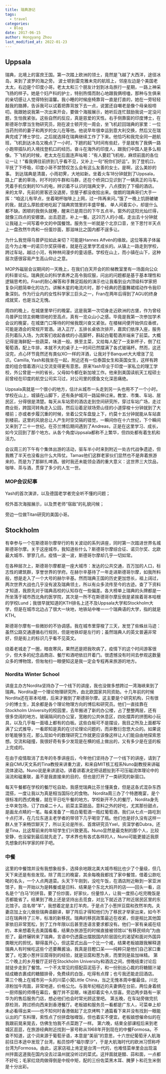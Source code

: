 ```yaml
---
title: 瑞典游记
tags:
  - travel
categories:
  - Blog
date: 2017-06-15
author: Hongyang Zhou
last_modified_at: 2022-01-23
---
```


## Uppsala

瑞典，北境上的富庶王国。第一次踏上欧洲的领土，竟然是飞越了大西洋，途径冰岛，来到了波罗的海之旁。
波士顿到雷克雅未克的航班上，邻座左边是个美国老太太，右边是个印度小哥。老太太和三个朋友计划到冰岛旅行一星期，一路上神采飞扬的样子。她是个妇产科的护士，特别热情而耐心地跟我俩唠嗑，那种与生俱来的亲切感让人觉得特别温馨。我小睡的时候座椅靠背一直是打直的，她在一旁轻轻敲我的胳膊，告诉我可以试着把靠背放下去一点，说罢还自嘲老是像个母亲般唠叨。我跟她说我第一次出来开会，要做个海报展示，她听后连忙鼓励我说一定没问题，生怕我紧张。这些自然的反应，真是慈爱的天性。右手侧靠窗的印度博士，在斯德哥尔摩当生物研究员，刚在波士顿开完一周会，坐飞机赶回瑞典的家里：一位当药剂师的妻子和两岁的女儿在等他。他说早年很幸运到意大利交换，然后又在瑞典完成了博士学位，之后就选择在瑞典继续工作了下来。他恰巧和我完全同一趟航班，飞机到达冰岛又晚点了一小时，下趟的起飞时间有些赶，于是就有了我俩一路小跑带插队的入境找登机口的经历。奋斗在海外的印度人，跟我们中国人是多么相像。下飞机的时候，老太太在后面连声吆喝：“有人要赶飞机啦，麻烦前面的各位让一让！”看我俩往前挤到几乎看不见，又补上一句“祝你们好运”。到了登机口，平抚了下呼吸，印度小哥不禁赞叹怎么会有这么友善的女士。是啊，这么美妙的事。
到达瑞典是清晨，小雨初霁，大地如新。坐着火车18分钟就到了Uppsala，路上广袤的草场，时不时的牛群和马群，还在个桥洞口见识到了一辆真正的马车。凭着手机仅剩的10%的电，辨识着不认识的瑞典文字，八点摸到了下榻的酒店。来的太早，先前的房客还没退房，空屋子都没收拾出来。俊朗的瑞典哥们大手一挥：“咱这儿有早点，坐着喝杯咖啡上上网，过一阵再来问。”饿了一晚上饥肠辘辘的我，就这么厚脸皮地吃起了瑞典宾馆里的丰盛早餐。
单人间着实小，却是什么都不缺。困顿的我倒头就睡，醒来已是周日的下午五点半。窗外的这阳光灿烂得，就像三四点的安娜堡。出去逛逛，补上一餐。这20万人的小城，走出去十分钟就让我碰上一间写着中文的中国餐馆。服务生一听就是个北京口音，坐下思忖半天点上一盘孜然牛肉和一份蛋炒面，那滋味比之国内都不逞多让。

为什么我觉得乌普萨拉如此亲切？可能是Hannes Alfvén的缘故。这位等离子体届迄今为止唯一的诺贝尔奖获得者，就是在这里学艺成长的。从镇上一路走到学校，跨过车站，越过小河，有种林间漫步的童话感。学校在山上，而小镇在山下，这种层次感很容易产生高山仰止之意。

MOP外磁层会议期间的一天晚上，在我们白天开会的阶梯教室里有一场面向公众的科普论坛。瑞典民众的科学素养之高令我叹服，问出的问题都是基于基本理性和逻辑思考的。Fran的耐心解答和手舞足蹈般的演示也让我看到业内顶级科学家把复杂问题简单化的功力。讲解木星的电流片时，那个经典的芭蕾舞裙䙓动作令我印象深刻。作为行业内的女性科学家三巨头之一，Fran在两年后得到了AGU的终身成就奖，也是当之无愧。

周四的晚上，在城堡里举行的晚宴。这是我第一次切身走近欧洲的古堡，作为曾经乌普萨拉领主俯瞰领地的至高点，真有一览众山小之感。毕竟是我第一次参加学术会议的晚宴，在城堡门口等待的时候我既兴奋又紧张。在楼梯间便开始供应香槟，可能是酒会的常规开胃酒。进入正厅，五排长桌依次排开，嘉宾们依序入座，服务员列着队入场，为宾客们收起香槟的小高脚杯，斟起白葡萄酒并端来了前菜。大概记得是海鲜配一些蔬菜，味道一般。换至主菜，又给每人配了一支新杯子，倒了红葡萄酒，配上牛排，本就不大的桌子上一时间已然摆满了各式玻璃杯。然而，这还没完，点心环节竟然还有类似XO一样的洋酒，让我对于Banquet大大增涨了见识。Camilla, Yash和我坐在一起，附近还有一位泰国女生和英国女生，这样有跨度的组合借着酒兴让交流变得更有意思。原来Yash毕业于印度一家私立的理工学校，外公曾是一州的省长，父母如今都在新加坡工作。他来到美国读航天工程硕士前曾经在印度的航空公司实习过，对公司里的摸鱼文化深恶痛绝。

Uppsala真就是一个很小的地方，估计从城市一头走到另一头也用不了一个小时。学校在山上，城镇在山脚下，还有条护城河一路延伸过来。教堂、市集、车站、居民区，分得很是清楚。每天从车站旁的酒店走到空间研究所，穿过车站广场，走过商业街，跨国河转角走入公园，然后沿着足球场旁山径的小道穿梭十分钟就到了大楼前；亦或者步履沉重的时候，坐着公交车盘旋上下，约莫十五分钟就能从车站直到楼前。这里的风貌总让人产生时空交隔的错觉，一瞬间你在十六世纪，下个瞬间又来到了二十一世纪。在芬兰博后期间遇到了Andreas，正是在这里学习、成长，如今又回到了那个地方。从各个角度Uppsala都称不上繁华，但四处都有着生机和活力。

会议周三的下午有个集体出游的活动，驱车半小时来到附近一处古代战争遗迹，但我瞧了半天也没看出什么大阵仗。Tamas他们这群老家伙们显然也不是奔着旅游来的，而是为了那鲜扎啤酒。彼时我还未能领会酒的重大意义：这世界三大饮品，咖啡、茶与酒，贯穿了多少的人生一世。

### MOP会议纪事

Yash的首次演讲，以及德国老学者完全听不懂的问题；

校外首次海报展示，以及贾老师“宿敌”的礼貌问候；

旁边一位做Titan研究的美国小哥。

## Stockholm

有幸参与一个在斯德哥尔摩举行的有关波动的系列讲座，同时第一次踏进世界名城斯德哥尔摩。关于这座城市，我知道些什么？斯德哥尔摩综合征、诺贝尔奖、北欧最大城市、寥寥几点。疫情一波一波，斯德哥尔摩却几乎一切如常。

在各种层次上，斯德哥尔摩都是一座大城市：发达的公共交通，百万加的人口，标志性的建筑群，享誉世界的学府。在赫尔辛基待了一年走进斯德哥尔摩，如我所料般，想是走入了一个大号的赫尔辛基。然而瑞典王国的历史更加悠长，祖上阔过，两次世界大战也几乎没有波及瑞典领土，所以有众多流传至今的古迹。查了下资料才知道，我原先对于瑞典高校的认知存在一些偏差。各大榜单上瑞典的头牌都是一所坐落于城市西北角的医学院，其次是一所不在斯德哥尔摩反倒是紧挨着哥本哈根的学校Lund；我很早就知道的KTH排名上还不及Uppsala大学和Stockholm大学，但是在城市北边占了很大一块地，地铁站中唯一一个瑞典语的大学，指的就是KTH。

斯德哥尔摩有一些微妙的不协调感。我在城市里穿梭了三天，发觉了些蛛丝马迹：虽然公路交通遵循右行规则，但是地铁却是左行的；虽然瑞典人的英文普遍非常好，但是街上的标识几乎看不见英文。

绕着老城走了一圈，暗夜寒风，果然还是把我吹病了。疫情下的这个时间游客很少，但大多的纪念品商店、餐厅和酒吧依旧开着门。很遗憾没有时间去参观这数量众多的博物馆，但匆匆扫一眼便知这是我一定会专程再来旅游的地方。

### Nordita Winter School

讲座主办方Nordita坚持办了一个线下的讲座，我也没做多想跨过一湾海峡来到了瑞典。Nordita是一个理论物理研究所，由北欧国家共同资助。十几年前的时候Nordita还在哥本哈根，后来才搬到了斯德哥尔摩。这主要是个研究机构，只有很少的博士生，其余都是各个理论物理方向的博后和研究员。他们一直挂靠在Stockholm University的校园里，去年搬进了新的办公楼，占了整整两层，还有很多空阔的地方。玻璃隔间的办公室，宽敞的公共休息区，四处摆弄的拼图和小玩具，以及几乎每一面墙上都有的白板。这些白板可不是摆设，我目之所及上面都写满了公式推导，一看即知是真的在讨论理论问题的，而非敷衍忽悠大众的。如果说妙笔能够生花，那么现如今的数理研究工作就更应该像这样让人们能自由地探索思想。交流和碰撞，我很好奇有多少发现是在横的纸上做出的，又有多少是在竖的板上完成的。

在由于疫情取消了去年的冬季讲座后，今年他们坚持办了一个线下的讲座，请到了来自CMU天文系的Tina教授来讲重力波，和来自MIT核工程系Nuno副教授来讲磁流体波动。Nuno说是来讲波动，讲着讲着决定把话题扯到不可压磁流体理论中的湍流和磁重联，虽不是我直接来的目的，但也是打开了一类研究的新窗口。

每天午餐都在学校的餐厅吃自助，我感觉瑞典比芬兰懂美食，但是这各式混杂东西混搭，一度让我以为真是相当国际化的食物。
Nordita周三办了个特邀晚宴，是个很标准的西式晚餐，就在平日吃午餐的地方。学校新开不久的餐厅，Nordita身先士卒来包场，订了四桌二十人。前菜主菜甜品，意料之外的好吃，尤其那份甜点，是画龙点睛的一笔。每桌准备了一瓶白葡萄酒一瓶红葡萄酒，我们从七点一路吃到十点打洋，在几位东道主老学者的带领下几乎喝空了瓶。他们也是好久没有这样一群人坐下来畅饮聊天了，所以无论是所长、首席研究员Yxel，资深学者Dubra，还是Tina，比这帮前来的年轻学生们兴致更高。Nuno显然是最克制的那个人，比较安静，也没留到最后就先走了。学术界也有各式各样的人，Nuno可能更接近我原先想象的科学家的样子吧。

### 中餐

这里的中餐馆并没有我想象般多，选择余地跟北美大城市相比也少了个量级，但几天下来还是有些发现。除了周三的晚宴，其余每晚我都找了家中餐馆，借着公款吃喝的名头，一个人点两道菜。头天下午刚到，没吃午饭，在酒店附近瞅到一家亚洲馆子，我一开始以为是韩餐或是日料、结果是个东北大妈开的店——回头一看，店名是个“白马”的拼音。要了份炒面，好家伙，份量惊人，让我一度担心吃完晚饭是否都能省了。结果到了晚上还是坚持出去觅食，对比下就近选了附近居民区里的东北馆子。店名带“羊”，我想着定是主打羊肉，于是点了小葱拌豆腐和孜然羊肉。夫妻店加上女儿做些瑞典语翻译，聊了阵后才得知他们为了移民才举家出来，如今不过在瑞典待了三年，标准的新移民。瑞典的移民政策最近在收紧，但是相比其他国家依旧非常宽松，到了工作年限以后甚至连语言要求都没有。他们一家有亲戚在纽约，本来想着先去美国看看，结果办旅游签的时候直接被领馆以“有移民倾向”为由拒了。最终辗转来了瑞典，言语中仍透露出摆脱国内阶层固化的渴望和面对外国异类眼光的担忧。聊得虽开心，但这菜式出品一个比一个咸，结果老板娘跟我解释道瑞典人有时候吃这些个还要蘸酱油，我真是目瞪口呆——纯粹只是他们自己家口重罢了。吃罢小葱拌豆腐得到的经验，就是豆腐和葱为表，而里则是盐加味精。
第二个晚上的乡月餐厅正好在Stockholm University和酒店之间，傍晚结束讨论后就徒步走到了餐馆。一个不太常见的搭配蒜泥茄子，和一份别出心裁的将糖醋汁凝结成糖衣裹成的糖醋排骨，免费续的白饭，吃得有点撑；也亏我还能走回酒店。
第三个晚上在城市另一头的川菜小窝Little China，当之无愧本周中餐最佳。川北凉粉加牛肉面，非常地道，价格公允。与我年纪相近的夫妻俩在台前，两位身着统一厨师服的师傅在幕后，餐厅并不显眼，味道却着实令人惊喜。旁边两步路有一家华为的售后服务门店，想必他们也会时常光顾这里吧。
第五晚，在车站旁做完抗原检测，跨过桥向西来到香港餐厅。老板娘和服务员一看都是广东人，可菜单上却未必看得出来——也不知何时香港做起了北京烤鸭？通篇看下来并没有找到一眼能认出的广东料理，索性点了份拼盘咖喱饭，但也着实不便宜。老板娘想催命似的在我跟前晃来晃去，仿佛生怕我不点菜跑了一样。
第六晚，结束全部课程后来到老城区逛逛，在旅游经典附近找到一家号称从1968年开到现在的中餐Formosa。不查不知道，这个词来源于葡萄牙语，本意是“美丽”的意思，十六世纪葡萄牙人航海前往日本途中发现了台湾，船员惊呼“福尔摩沙”，于是大航海时代的欧洲习惯称呼台湾为Formosa。由此，这家店祖上肯定是台湾一代的，也难怪菜单里会出现温州拌面这道我在国内没去过温州就没听过的菜式。这拌面就是醋、蒜和面，一点都不好吃；毛家红烧肉做得倒是中规中矩，配的三份佐菜黑木耳、腌萝卜和花生米倒是十分出彩。
